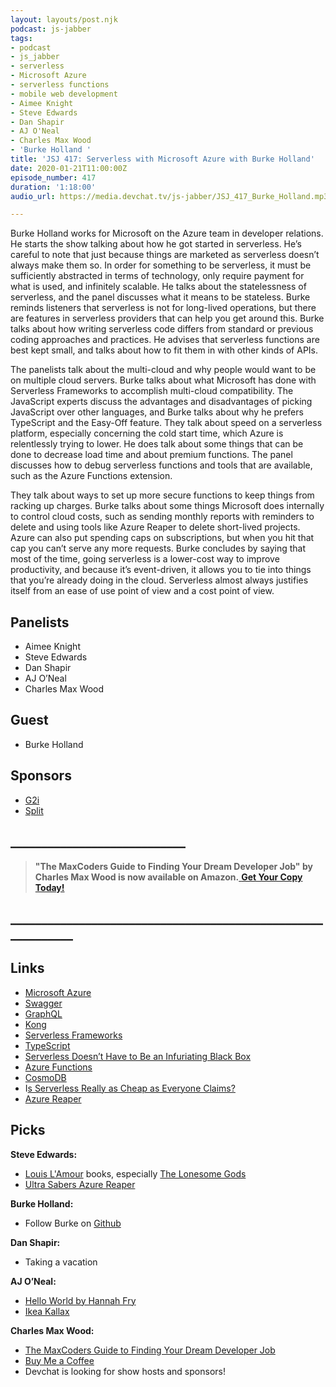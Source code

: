 ```yaml
---
layout: layouts/post.njk
podcast: js-jabber
tags:
- podcast
- js_jabber
- serverless
- Microsoft Azure
- serverless functions
- mobile web development
- Aimee Knight
- Steve Edwards
- Dan Shapir
- AJ O'Neal
- Charles Max Wood
- 'Burke Holland '
title: 'JSJ 417: Serverless with Microsoft Azure with Burke Holland'
date: 2020-01-21T11:00:00Z
episode_number: 417
duration: '1:18:00'
audio_url: https://media.devchat.tv/js-jabber/JSJ_417_Burke_Holland.mp3

---
```

Burke Holland works for Microsoft on the Azure team in developer relations. He starts the show talking about how he got started in serverless. He’s careful to note that just because things are marketed as serverless doesn’t always make them so. In order for something to be serverless, it must be sufficiently abstracted in terms of technology, only require payment for what is used, and infinitely scalable. He talks about the statelessness of serverless, and the panel discusses what it means to be stateless. Burke reminds listeners that serverless is not for long-lived operations, but there are features in serverless providers that can help you get around this. Burke talks about how writing serverless code differs from standard or previous coding approaches and practices. He advises that serverless functions are best kept small, and talks about how to fit them in with other kinds of APIs.

The panelists talk about the multi-cloud and why people would want to be on multiple cloud servers. Burke talks about what Microsoft has done with Serverless Frameworks to accomplish multi-cloud compatibility. The JavaScript experts discuss the advantages and disadvantages of picking JavaScript over other languages, and Burke talks about why he prefers TypeScript and the Easy-Off feature. They talk about speed on a serverless platform, especially concerning the cold start time, which Azure is relentlessly trying to lower. He does talk about some things that can be done to decrease load time and about premium functions. The panel discusses how to debug serverless functions and tools that are available, such as the Azure Functions extension.

They talk about ways to set up more secure functions to keep things from racking up charges. Burke talks about some things Microsoft does internally to control cloud costs, such as sending monthly reports with reminders to delete and using tools like Azure Reaper to delete short-lived projects. Azure can also put spending caps on subscriptions, but when you hit that cap you can’t serve any more requests. Burke concludes by saying that most of the time, going serverless is a lower-cost way to improve productivity, and because it’s event-driven, it allows you to tie into things that you’re already doing in the cloud. Serverless almost always justifies itself from an ease of use point of view and a cost point of view.

## Panelists

* Aimee Knight
* Steve Edwards
* Dan Shapir
* AJ O’Neal
* Charles Max Wood

## Guest

* Burke Holland

## Sponsors

* [G2i](https://www.g2i.co/)
* [Split](https://on.split.io/37M1fu2)

## **____________________________**

> **"The MaxCoders Guide to Finding Your Dream Developer Job" by Charles Max Wood is now available on Amazon.**[ **Get Your Copy Today!**](https://www.amazon.com/gp/product/B081MBL5C9/ref=as_li_ss_tl?ie=UTF8&linkCode=sl1&tag=devchattv-20&linkId=9d61363241636e2546ef46abba198746&language=en_US)

## **____________________________________________________________**

## Links

* [Microsoft Azure](https://azure.microsoft.com/en-us/)
* [Swagger](https://swagger.io/)
* [GraphQL](https://graphql.org/)
* [Kong](https://konghq.com/)
* [Serverless Frameworks](https://serverless.com/)
* [TypeScript](https://www.typescriptlang.org/)
* [Serverless Doesn’t Have to Be an Infuriating Black Box](https://www.freecodecamp.org/news/serverless-doesnt-have-to-be-an-infuriating-black-box-b23cca2b2ba2/)
* [Azure Functions](https://azure.microsoft.com/en-us/services/functions/)
* [CosmoDB](https://docs.microsoft.com/en-us/azure/cosmos-db/introduction)
* I[s Serverless Really as Cheap as Everyone Claims?](https://dev.to/azure/is-serverless-really-as-cheap-as-everyone-claims-4i9n)
* [Azure Reaper](https://github.com/chef-partners/azure-reaper)

## Picks

**Steve Edwards:**

* [Louis L'Amour](http://www.louislamour.com/) books, especially [The Lonesome Gods](https://www.goodreads.com/book/show/1123549.The_Lonesome_Gods)
* [Ultra Sabers Azure Reaper](https://ultrasabers.com/product/azure-reaper/)

**Burke Holland:**

* Follow Burke on [Github](http://burkeholland.github.io)

**Dan Shapir:**

* Taking a vacation

**AJ O’Neal:**

* [Hello World by Hannah Fry](https://www.amazon.com/Hello-World-Being-Human-Algorithms/dp/039363499X)
* [Ikea Kallax](https://www.ikea.com/gb/en/cat/kallax-series-27534/)

**Charles Max Wood:**

* [The MaxCoders Guide to Finding Your Dream Developer Job](https://www.amazon.com/gp/product/B081MBL5C9/ref=as_li_ss_tl?ie=UTF8&linkCode=sl1&tag=devchattv-20&linkId=9d61363241636e2546ef46abba198746&language=en_US)
* [Buy Me a Coffee](https://www.buymeacoffee.com/)
* Devchat is looking for show hosts and sponsors!